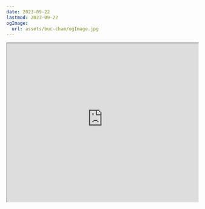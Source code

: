 ```yaml
---
date: 2023-09-22
lastmod: 2023-09-22
ogImage:
  url: assets/buc-cham/ogImage.jpg
---
```

<iframe src="https://projectscanner.streamlit.app/buc-cham/?embed=true" style="height:420px;width:100%;"></iframe>